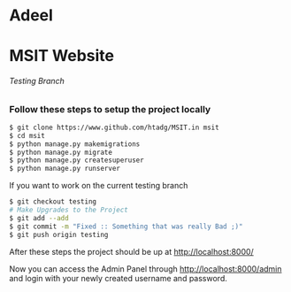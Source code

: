 # Adeel
# MSIT Website
###### Testing Branch

### Follow these steps to setup the project locally
```sh
$ git clone https://www.github.com/htadg/MSIT.in msit
$ cd msit
$ python manage.py makemigrations
$ python manage.py migrate
$ python manage.py createsuperuser
$ python manage.py runserver
```

If you want to work on the current testing branch
```sh
$ git checkout testing
# Make Upgrades to the Project
$ git add --add
$ git commit -m "Fixed :: Something that was really Bad ;)"
$ git push origin testing
```
After these steps the project should be up at [http://localhost:8000/](http://localhost:8000/)

Now you can access the Admin Panel through [http://localhost:8000/admin](http://localhost:8000/admin) and login with your newly created username and password.
